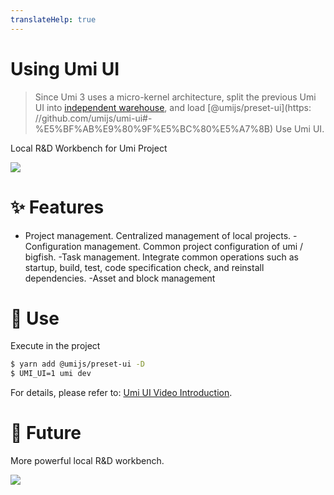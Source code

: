 ```yaml
---
translateHelp: true
---
```


# Using Umi UI


> Since Umi 3 uses a micro-kernel architecture, split the previous Umi UI into [independent warehouse](https://github.com/umijs/umi-ui), and load [@umijs/preset-ui](https: //github.com/umijs/umi-ui#-%E5%BF%AB%E9%80%9F%E5%BC%80%E5%A7%8B) Use Umi UI.

Local R&D Workbench for Umi Project

![](https://user-images.githubusercontent.com/13595509/73431180-c77ab400-437a-11ea-9baa-ebd00109b1d0.png)

# ✨ Features

- Project management. Centralized management of local projects.
-Configuration management. Common project configuration of umi / bigfish.
-Task management. Integrate common operations such as startup, build, test, code specification check, and reinstall dependencies.
-Asset and block management

# 🔨 Use

Execute in the project

```bash
$ yarn add @umijs/preset-ui -D
$ UMI_UI=1 umi dev
```

For details, please refer to: [Umi UI Video Introduction](https://www.bilibili.com/video/av66178967).


# 🤔 Future

More powerful local R&D workbench.

![](https://img.alicdn.com/tfs/TB1hKMGeND1gK0jSZFKXXcJrVXa-2000-1120.png)
